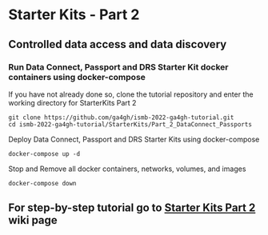 # Starter Kits - Part 2
##  Controlled data access and data discovery

### Run Data Connect, Passport and DRS Starter Kit docker containers using docker-compose

If you have not already done so, clone the tutorial repository and enter the working directory for StarterKits Part 2

```
git clone https://github.com/ga4gh/ismb-2022-ga4gh-tutorial.git
cd ismb-2022-ga4gh-tutorial/StarterKits/Part_2_DataConnect_Passports
```

Deploy Data Connect, Passport and DRS Starter Kits using docker-compose

```
docker-compose up -d
```

Stop and Remove all docker containers, networks, volumes, and images

```
docker-compose down
```
## For step-by-step tutorial go to [Starter Kits Part 2](https://github.com/ga4gh/ismb-2022-ga4gh-tutorial/wiki/Starter-Kits-(Part-2-Data-Connect-and-Passports)) wiki page